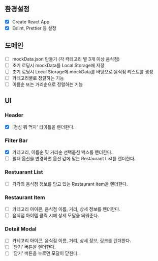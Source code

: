 ## 환경설정

- [x] Create React App
- [x] Eslint, Prettier 등 설정

## 도메인

- [ ] mockData.json 만들기 (각 칵테고리 별 3개 이상 음식점)
- [ ] 초기 로딩시 mockData를 Local Storage에 저장
- [ ] 초기 로딩시 Local Storage에 mockData를 바탕으로 음식점 리스트를 생성
- [ ] 카테고리별로 정렬하는 기능
- [ ] 이름순 또는 거리순으로 정렬하는 기능

## UI

### Header

- [x] '점심 뭐 먹지' 타이틀을 렌더한다.

### Filter Bar

- [x] 카테고리, 이름순 및 거리순 선택옵션 박스를 렌더한다.
- [ ] 필터 옵션을 변경하면 옵션 값에 맞는 Restaurant List를 렌더한다.

### Restuarant List

- [ ] 각각의 음식점 정보를 담고 있는 Restaurant Item을 렌더한다.

### Restaurant Item

- [ ] 카테고리 아이콘, 음식점 이름, 거리, 상세 정보를 렌더한다.
- [ ] 음식점 아이템 클릭 시에 상세 모달을 띄워준다.

### Detail Modal

- [ ] 카테고리 아이콘, 음식점 이름, 거리, 상세 정보, 링크를 렌더한다.
- [ ] '닫기' 버튼을 렌더한다.
- [ ] '닫기' 버튼을 누르면 모달이 닫힌다.
